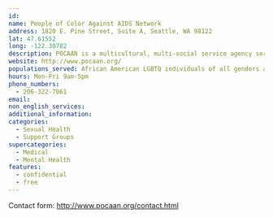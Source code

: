 ```yaml
---
id: 
name: People of Color Against AIDS Network
address: 1820 E. Pine Street, Suite A, Seattle, WA 98122
lat: 47.61552
long: -122.30782
description: POCAAN is a multicultural, multi-social service agency serving marginalized communities in Seattle and greater King County. POCAAN is committed to providing comprehensive, multicultural awareness and prevention messages aimed at addressing health disparities experienced in diverse communities.
website: http://www.pocaan.org/
populations_served: African American LGBTQ individuals of all genders and orientations, ages 16+
hours: Mon-Fri 9am-5pm
phone_numbers:
  - 206-322-7061
email: 
non_english_services: 
additional_information:
categories:
  - Sexual Health
  - Support Groups
supercategories:
  - Medical
  - Mental Health
features:
  - confidential
  - free
---
```

Contact form: <http://www.pocaan.org/contact.html>